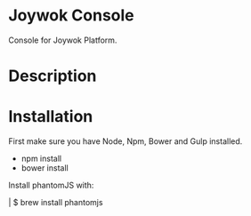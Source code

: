# Joywok Console

Console for Joywok Platform.

# Description

# Installation

First make sure you have Node, Npm, Bower and Gulp installed.

* npm install
* bower install

Install phantomJS with:

  |  $ brew install phantomjs